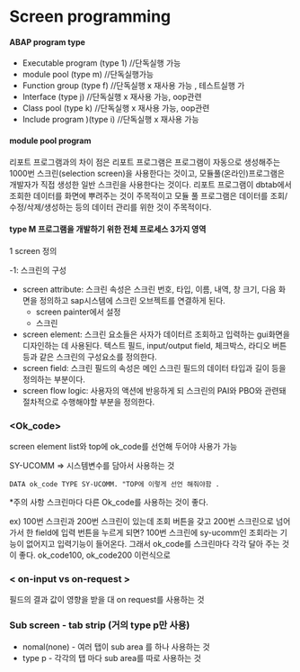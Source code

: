 # Screen programming

#### ABAP program type

* Executable program \(type 1\) //단독실행 가능
* module pool \(type m\) //단독실행가능 
* Function group \(type f\) //단독실행 x 재사용 가능 , 테스트실행 가
* Interface \(type j\) //단독실행 x 재사용 가능, oop관련
* Class pool \(type k\) //단독실행 x 재사용 가능, oop관련
* Include program \)\(type i\) //단독실행 x 재사용 가능

#### module pool program 

리포트 프로그램과의 차이 점은 리포트 프로그램은 프로그램이 자동으로 생성해주는 1000번 스크린\(selection screen\)을 사용한다는 것이고, 모듈풀\(온라인\)프로그램은 개발자가 직접 생성한 일반 스크린을 사용한다는 것이다. 리포트 프로그램이 dbtab에서 조회한 데이터를 화면에 뿌려주는 것이 주목적이고 모듈 풀 프로그램은 데이터를 조회/수정/삭제/생성하는 등의 데이터 관리를 위한 것이 주목적이다.

#### type M 프로그램을 개발하기 위한 전체 프로세스 3가지 영역

1  screen 정의

-1: 스크린의 구성

* screen attribute: 스크린 속성은 스크린 번호, 타입, 이름, 내역, 창 크기, 다음 화면을 정의하고 sap시스템에 스크린 오브젝트를 연결하게 된다.
  * screen painter에서 설정
  * 스크린 
* screen element: 스크린 요소들은 사자가 데이터르 조회하고 입력하는 gui화면을 디자인하는 데 사용된다. 텍스트 필드, input/output field, 체크박스, 라디오 버튼 등과 같은 스크린의 구성요소를 정의한다.
* screen field: 스크린 필드의 속성은 메인 스크린 필드의 데이터 타입과 길이 등을 정의하는 부분이다.
* screen flow logic: 사용자의 액션에 반응하게 되 스크린의 PAI와 PBO와 관련돼 절차적으로 수행해야할 부분을 정의한다.



### &lt;Ok\_code&gt;

screen element list와 top에 ok\_code를 선언해 두어야 사용가 가능

SY-UCOMM =&gt; 시스템변수를 담아서 사용하는 것 

```text
DATA ok_code TYPE SY-UCOMM. "TOP에 이렇게 선언 해줘야함 .
```

\*주의 사항 스크린마다 다른 Ok\_code를 사용하는 것이 좋다.  

ex\) 100번 스크린과 200번 스크린이 있는데  조회 버튼을 갖고 200번 스크린으로 넘어 가서 한 field에 입력 번튼을 누르게 되면? 100번 스크린에 sy-ucomm인 조회라는 기능이 없어지고 입력기능이 들어온다. 그래서 ok\_code를 스크린마다 각각 달아 주는 것이 좋다.  ok\_code100, ok\_code200 이런식으로 



### &lt; on-input vs on-request &gt; 

필드의 결과 값이 영향을 받을 대 on request를 사용하는 것



### Sub screen - tab strip \(거의 type p만 사용\) 

* nomal\(none\) -  여러 탭이 sub area 를 하나 사용하는 것
* type p - 각각의 탭 마다 sub area를 따로 사용하는 것 



































